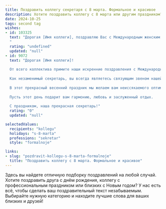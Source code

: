 ```yaml
---
title: Поздравить коллегу секретаря с 8 марта. Формальное и красивое
description: Хотите поздравить коллегу с 8 марта или другим праздником? Наш ИИ создаст незабываемое поздравление, а вы обязательно выделитесь среди других.  
date: 2024-10-25
tags: second tag
wishes:
- id: 103325
  text: "Дорогая [Имя коллеги], поздравляю Вас с Международным женским днём 8 Марта!  Желаю Вам в этот весенний день отличного настроения, вдохновения, успехов в работе и, конечно же, счастья, здоровья и благополучия.  Пусть Ваша секретарская работа приносит Вам удовлетворение, а окружающие – только радость и уважение.
  "
  rating: "undefined"
  updated: "null"
- id: 9072
  text: "Дорогая [Имя коллеги]!
  
  От всего коллектива примите наши искренние поздравления с Международным женским днем!
  
  Как незаменимый секретарь, вы всегда являетесь связующим звеном нашей команды, обеспечивая бесперебойную работу и координацию задач. Ваша самоотверженность, внимание к деталям и безупречная исполнительность служат образцом для всех нас.
  
  В этот прекрасный весенний праздник мы желаем вам неиссякаемого оптимизма, творческого вдохновения и признания ваших заслуг. Пусть в вашей жизни будет больше ярких моментов, радостных событий и теплых улыбок.
  
  Пусть этот день подарит вам гармонию, любовь и заслуженный отдых.
  
  С праздником, наша прекрасная секретарь!"
  rating: "0"
  updated: "null"

selectedValues:
  recipients: "kollegu"
  holidays: "s-8-marta"
  professions: "sekretar"
  style: "formalnoje"

links:
- slug: "pozdravit-kollegu-s-8-marta-formalnoje"
  title: "Поздравить коллегу с 8 марта. Формальное и красивое"
---
```


Здесь вы найдете отличную подборку поздравлений на любой случай. 
Хотите поздравить друга с днём рождения, коллегу с профессиональным праздником или близких с Новым годом? У нас есть всё, чтобы сделать ваш поздравительный текст незабываемым. Выбирайте нужную категорию и находите лучшие слова для ваших близких и друзей!
